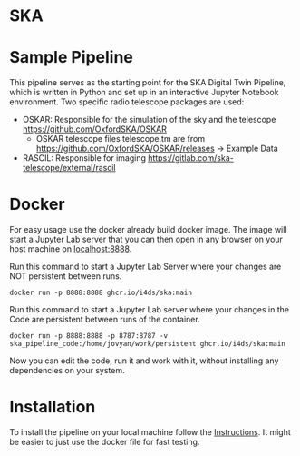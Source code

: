 # SKA

# Sample Pipeline

This pipeline serves as the starting point for the SKA Digital Twin Pipeline, which is written in Python and set up in an interactive Jupyter Notebook environment. Two specific radio telescope packages are used:

- OSKAR: Responsible for the simulation of the sky and the telescope https://github.com/OxfordSKA/OSKAR
	- OSKAR telescope files telescope.tm are from https://github.com/OxfordSKA/OSKAR/releases -> Example Data
- RASCIL: Responsible for imaging https://gitlab.com/ska-telescope/external/rascil

# Docker

For easy usage use the docker already build docker image.
The image will start a Jupyter Lab server that you can then open in any browser on your host machine on [localhost:8888](localhost:8888).

Run this command to start a Jupyter Lab Server where your changes are NOT persistent between runs.
```shell
docker run -p 8888:8888 ghcr.io/i4ds/ska:main
```

Run this command to start a Jupyter Lab server where your changes in the Code are persistent between runs of the container.
```shell
docker run -p 8888:8888 -p 8787:8787 -v ska_pipeline_code:/home/jovyan/work/persistent ghcr.io/i4ds/ska:main
```

Now you can edit the code, run it and work with it, without installing any dependencies on your system.


# Installation

To install the pipeline on your local machine follow the [Instructions](doc/Installation.md). 
It might be easier to just use the docker file for fast testing.

